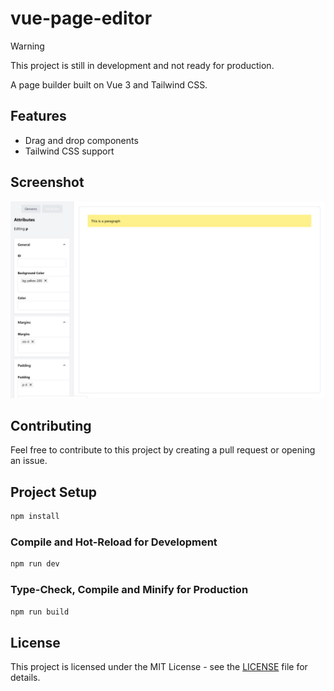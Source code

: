 # vue-page-editor

> [!WARNING]  
> This project is still in development and not ready for production.

A page builder built on Vue 3 and Tailwind CSS.

## Features

- Drag and drop components
- Tailwind CSS support

## Screenshot

![Screenshot](./cover.png)

## Contributing

Feel free to contribute to this project by creating a pull request or opening an issue.

## Project Setup

```sh
npm install
```

### Compile and Hot-Reload for Development

```sh
npm run dev
```

### Type-Check, Compile and Minify for Production

```sh
npm run build
```

## License

This project is licensed under the MIT License - see the [LICENSE](LICENSE) file for details.
